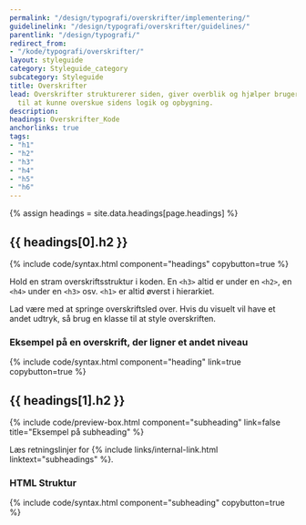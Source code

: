 ```yaml
---
permalink: "/design/typografi/overskrifter/implementering/"
guidelinelink: "/design/typografi/overskrifter/guidelines/"
parentlink: "/design/typografi/"
redirect_from:
- "/kode/typografi/overskrifter/"
layout: styleguide
category: Styleguide_category
subcategory: Styleguide
title: Overskrifter
lead: Overskrifter strukturerer siden, giver overblik og hjælper brugeren og skærmlæseren
  til at kunne overskue sidens logik og opbygning.
description:
headings: Overskrifter_Kode
anchorlinks: true
tags:
- "h1"
- "h2"
- "h3"
- "h4"
- "h5"
- "h6"
---
```


{% assign headings = site.data.headings[page.headings] %}

[---- HTML Struktur -------------------------------------]: # 
<h2 id="{{ headings[0].id }}">{{ headings[0].h2 }}</h2>

{% include code/syntax.html component="headings" copybutton=true %}

Hold en stram overskriftsstruktur i koden. En `<h3>` altid er under en `<h2>`, en `<h4>` under en `<h3>` osv. `<h1>` er altid øverst i hierarkiet.  

Lad være med at springe overskriftsled over. Hvis du visuelt vil have et andet udtryk, så brug en klasse til at style overskriften.

### Eksempel på en overskrift, der ligner et andet niveau

{% include code/syntax.html component="heading" link=true copybutton=true %}

[---- Subheading -------------------------------------]: # 
<h2 id="{{ headings[1].id }}">{{ headings[1].h2 }}</h2>

{% include code/preview-box.html component="subheading" link=false title="Eksempel på subheading" %}

Læs retningslinjer for {% include links/internal-link.html linktext="subheadings" %}.

### HTML Struktur

{% include code/syntax.html component="subheading" copybutton=true %}
